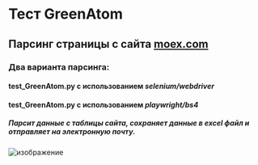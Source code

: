 # Тест GreenAtom  
  
## Парсинг страницы с сайта  [moex.com](https://www.moex.com/ru/derivatives/currency-rate.aspx?currency=USD_RUB)
### Два варианта парсинга:
#### __test_GreenAtom.py__  с использованием    __*selenium/webdriver*__  
#### __test_GreenAtom.py__  с использованием    ___playwright/bs4___  

##### Парсит данные с таблицы сайта, сохраняет данные в excel файл и отправляет на электронную почту.


![изображение](https://github.com/drug173/Python/assets/47415634/a9efc8fc-7711-464e-9b27-f287b2ead669)


